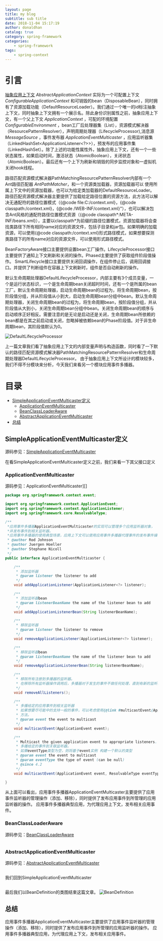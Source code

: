 ```yaml
---
layout: page
title: my blog
subtitle: sub title
date: 2018-11-04 15:17:19
author: donaldhan
catalog: true
category: spring-framework
categories:
    - spring-framework
tags:
    - spring-context
---
```


# 引言

[抽象应用上下文][] *AbstractApplicationContext* 实际为一个可配置上下文 *ConfigurableApplicationContext* 和可销毁的bean（DisposableBean），同时拥有了资源加载功能（DefaultResourceLoader）。我们通过一个唯一的id标注抽象上下文，同时抽象上下文拥有一个展示名。除此身份识别属性之前，抽象应用上下文，有一个父上下文 *ApplicationContext* ，可配的环境配置 *ConfigurableEnvironment* ，bean工厂后处理器集（List<BeanFactoryPostProcessor>），资源模式解决器（ResourcePatternResolver），声明周期处理器（LifecycleProcessor),消息源 *MessageSource* ，事件发布器 *ApplicationEventMulticaster* ，应用监听器集（LinkedHashSet<ApplicationListener<?>>），预发布的应用事件集（LinkedHashSet<ApplicationEvent>）。除了上述的功能性属性外，抽象应用上下文，还有一个一些状态属性，如果启动时间，激活状态（AtomicBoolean），关闭状态（AtomicBoolean）。最后还有一个上下为刷新和销毁的同步监控对象和一虚拟机关闭hook线程。


路径匹配资源模式解决器PathMatchingResourcePatternResolver内部有一个Ant路径匹配器 *AntPathMatcher*，和一个资源类加载器，资源加载器可以
使用所属上下文中的资源加载器，也可以为给定类加载器的DefaultResourceLoader。路径匹配资源模式解决器主要提供了加载给定路径位置的资源方法，此方法可以解决无通配符的路径位置模式（{@code file:C:/context.xml}，{@code classpath:/context.xml}，{@code /WEB-INF/context.xml}"），也可以解决包含Ant风格的通配符路径位置模式资源（{@code classpath*:META-INF/beans.xml}），主要以classpath*为前缀的路径位置模式，资源加载器将会查找类路径下所有相同name对应的资源文件，包括子目录和jar包。如果明确的加载资源，可以使用{@code classpath:/context.xml}形式路径模式，如果想要探测类路径下的所有name对应的资源文件，可以使用形式路径模式。

BeanFactoryAware接口主要提供设置bean工厂操作。LifecycleProcessor接口主要提供了通知上下文刷新和关闭的操作。Phased主要提供了获取组件阶段值操作。
SmartLifecycle接口主要提供关闭回调操作，在组件停止后，调用回调接口。并提供了判断组件在容器上下文刷新时，组件是否自动刷新的操作。

默认生命周期处理器DefaultLifecycleProcessor，内部主要有3个成员变量，一个是运行状态标识，一个是生命周期bean关闭超时时间，还有一个是所属的bean工厂。默认生命周期处理器，启动生命周期bean的过程为，将生命周期bean，按阶段值分组，并从阶段值从小到大，启动生命周期bean分组中bean。默认生命周期处理器，关闭生命周期bean的过程为，将生命周期bean，按阶段值分组，并从阶段值从大到小，关闭生命周期bean分组中bean。关闭生命周期bean的顺序与启动顺序正好相反。需要注意的是无论是启动还是关闭，生命周期bean所依赖的bean都是在其之前启动或关闭，忽略掉被依赖bean的Phase阶段值。对于非生命周期bean，其阶段值默认为0。

![DefaultLifecycleProcessor](/image/spring-context/DefaultLifecycleProcessor.png)

[抽象应用上下文]:https://donaldhan.github.io/spring-framework/2018/01/04/AbstractApplicationContext%E6%BA%90%E7%A0%81%E8%A7%A3%E6%9E%90%E7%AC%AC%E4%B8%89%E8%AE%B2.html "抽象应用上下文第三讲"

上一篇文章我们看了抽象应用上下文的内部变量声明与构造函数，同时看了一下默认的路径匹配资源模式解决器PathMatchingResourcePatternResolver和生命周期处理器DefaultLifecycleProcessor。
由于抽象应用上下文所设计的模块较多，我们不得不分模块来分析，今天我们来看另一个模块应用事件多播器。


# 目录
* [SimpleApplicationEventMulticaster定义](simpleapplicationeventmulticaster定义)
    * [ApplicationEventMulticaster](#applicationeventmulticaster)
    * [BeanClassLoaderAware](#beanclassloaderaware)
    * [AbstractApplicationEventMulticaster](#abstractapplicationeventmulticaster)
* [总结](#总结)



## SimpleApplicationEventMulticaster定义
源码参见：[SimpleApplicationEventMulticaster][]

[SimpleApplicationEventMulticaster]:https://github.com/Donaldhan/spring-framework/blob/4.3.x/spring-context/src/main/java/org/springframework/context/event/SimpleApplicationEventMulticaster.java "SimpleApplicationEventMulticaster"

在看SimpleApplicationEventMulticaster定义之前，我们来看一下其父接口定义

### ApplicationEventMulticaster
源码参见：ApplicationEventMulticaster][]

[ApplicationEventMulticaster]:https://github.com/Donaldhan/spring-framework/blob/4.3.x/spring-context/src/main/java/org/springframework/context/event/ApplicationEventMulticaster.java "ApplicationEventMulticaster"

```java
package org.springframework.context.event;

import org.springframework.context.ApplicationEvent;
import org.springframework.context.ApplicationListener;
import org.springframework.core.ResolvableType;

/**
 *应用事件多播器ApplicationEventMulticaster的实现可以管理多个应用监听器对象，
 *并发布事件到相关监听器。
 *应用事件多播器的使用典型场景，应用上下文可以使用应用事件多播器代理事件的发布事件操作。
 * @author Rod Johnson
 * @author Juergen Hoeller
 * @author Stephane Nicoll
 */
public interface ApplicationEventMulticaster {

	/**
	 * 添加监听器
	 * @param listener the listener to add
	 */
	void addApplicationListener(ApplicationListener<?> listener);

	/**
	 * 添加监听器bean
	 * @param listenerBeanName the name of the listener bean to add
	 */
	void addApplicationListenerBean(String listenerBeanName);

	/**
	 * 移除监听器
	 * @param listener the listener to remove
	 */
	void removeApplicationListener(ApplicationListener<?> listener);

	/**
	 * 移除监听器bean
	 * @param listenerBeanName the name of the listener bean to add
	 */
	void removeApplicationListenerBean(String listenerBeanName);

	/**
	 * 移除所有注册到多播器的监听器。
	 * 在移除所有监听器操作调用后，多播器对于发生的事件不做任何处理，直到有新的监听器注册
	 */
	void removeAllListeners();

	/**
	 * 多播给定的应用事件到相关监听器
	 * 如果想要尽可能中的支持一般的事件，可以考虑使用{@link #multicastEvent(ApplicationEvent, ResolvableType)}
	 * 方法。
	 * @param event the event to multicast
	 */
	void multicastEvent(ApplicationEvent event);

	/**
	 * Multicast the given application event to appropriate listeners.
	 * 多播给定的事件到关联监听器。
	 * 如果eventType类型为空，则将基于event实例 构建一个默认的类型
	 * @param event the event to multicast
	 * @param eventType the type of event (can be null)
	 * @since 4.2
	 */
	void multicastEvent(ApplicationEvent event, ResolvableType eventType);

}

```
从上面可以看出，应用事件多播器ApplicationEventMulticaster主要提供了应用事件监听器的管理操作（添加、移除），同时提供了发布应用事件到所管理的应用监听器的操作。
应用事件多播器典型应用，为代理应用上下文，发布相关应用事件。

### BeanClassLoaderAware
源码参见：[BeanClassLoaderAware][]

[BeanClassLoaderAware]: "BeanClassLoaderAware"

```java
```


### AbstractApplicationEventMulticaster
源码参见：[AbstractApplicationEventMulticaster][]

[AbstractApplicationEventMulticaster]: "AbstractApplicationEventMulticaster"

```java
```



我们回到SimpleApplicationEventMulticaster
```java
```

最后我们以BeanDefinition的类图结束这篇文章。
![BeanDefinition](/image/spring-context/BeanDefinition.png)

## 总结

应用事件多播器ApplicationEventMulticaster主要提供了应用事件监听器的管理操作（添加、移除），同时提供了发布应用事件到所管理的应用监听器的操作。
应用事件多播器典型应用，为代理应用上下文，发布相关应用事件。
